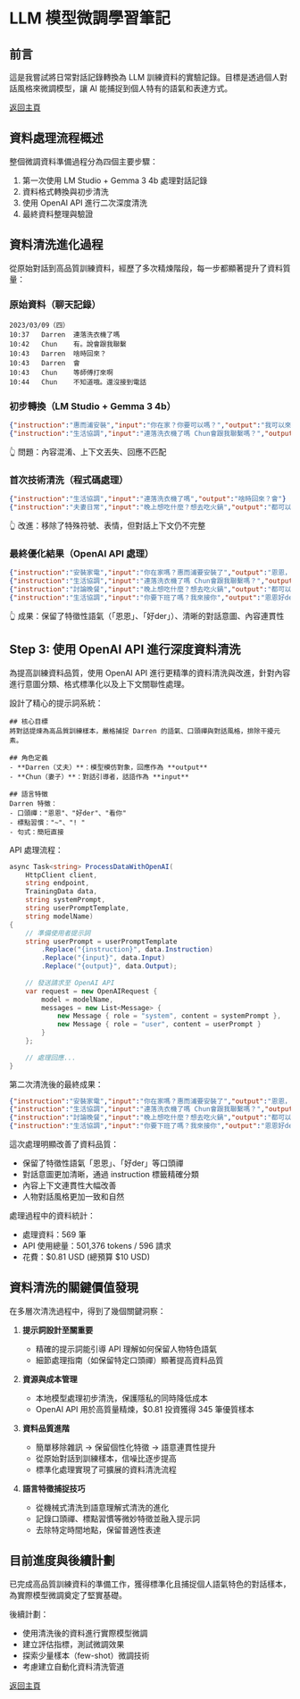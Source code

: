 # LLM 模型微調學習筆記

## 前言

這是我嘗試將日常對話記錄轉換為 LLM 訓練資料的實驗記錄。目標是透過個人對話風格來微調模型，讓 AI 能捕捉到個人特有的語氣和表達方式。

[返回主頁](index.html)

## 資料處理流程概述

整個微調資料準備過程分為四個主要步驟：

1. 第一次使用 LM Studio + Gemma 3 4b 處理對話記錄
2. 資料格式轉換與初步清洗 
3. 使用 OpenAI API 進行二次深度清洗
4. 最終資料整理與驗證

## 資料清洗進化過程

從原始對話到高品質訓練資料，經歷了多次精煉階段，每一步都顯著提升了資料質量：

### 原始資料（聊天記錄）
```
2023/03/09（四）
10:37	Darren	連落洗衣機了嗎
10:42	Chun	有。說會跟我聯繫
10:43	Darren	啥時回來？
10:43	Darren	會
10:43	Chun	等師傅打來啊
10:44	Chun	不知道哦。還沒接到電話
```

### 初步轉換（LM Studio + Gemma 3 4b）
```json
{"instruction":"惠而浦安裝","input":"你在家？你要可以嗎？","output":"我可以來了，你慢慢來"}
{"instruction":"生活協調","input":"連落洗衣機了嗎 Chun會跟我聯繫嗎？","output":"都可以欸，看你想吃什麼"}
```
👆 問題：內容混淆、上下文丟失、回應不匹配

### 首次技術清洗（程式碼處理）
```json
{"instruction":"生活協調","input":"連落洗衣機了嗎","output":"啥時回來？會"}
{"instruction":"夫妻日常","input":"晚上想吃什麼？想去吃火鍋","output":"都可以欸，看你想吃什麼"}
```
👆 改進：移除了特殊符號、表情，但對話上下文仍不完整

### 最終優化結果（OpenAI API 處理）
```json
{"instruction":"安裝家電","input":"你在家嗎？惠而浦要安裝了","output":"恩恩，我可以來了，你慢慢來"}
{"instruction":"生活協調","input":"連落洗衣機了嗎 Chun會跟我聯繫嗎？","output":"恩恩，我會去看看，不用擔心"}
{"instruction":"討論晚餐","input":"晚上想吃什麼？想去吃火鍋","output":"都可以欸，看你想吃什麼"}
{"instruction":"生活協調","input":"你要下班了嗎？我來接你","output":"恩恩好der，可以來了，你慢慢來"}
```
👆 成果：保留了特徵性語氣（「恩恩」、「好der」）、清晰的對話意圖、內容連貫性

## Step 3: 使用 OpenAI API 進行深度資料清洗

為提高訓練資料品質，使用 OpenAI API 進行更精準的資料清洗與改進，針對內容進行意圖分類、格式標準化以及上下文關聯性處理。

設計了精心的提示詞系統：

```
## 核心目標
將對話提煉為高品質訓練樣本，嚴格捕捉 Darren 的語氣、口頭禪與對話風格，排除干擾元素。

## 角色定義
- **Darren（丈夫）**：模型模仿對象，回應作為 **output**
- **Chun（妻子）**：對話引導者，話語作為 **input**

## 語言特徵
Darren 特徵：
- 口頭禪："恩恩"、"好der"、"看你"
- 標點習慣："~"、"! "
- 句式：簡短直接
```

API 處理流程：
```csharp
async Task<string> ProcessDataWithOpenAI(
    HttpClient client, 
    string endpoint, 
    TrainingData data, 
    string systemPrompt, 
    string userPromptTemplate,
    string modelName)
{
    // 準備使用者提示詞
    string userPrompt = userPromptTemplate
        .Replace("{instruction}", data.Instruction)
        .Replace("{input}", data.Input)
        .Replace("{output}", data.Output);
    
    // 發送請求至 OpenAI API
    var request = new OpenAIRequest {
        model = modelName,
        messages = new List<Message> {
            new Message { role = "system", content = systemPrompt },
            new Message { role = "user", content = userPrompt }
        }
    };
    
    // 處理回應...
}
```

第二次清洗後的最終成果：
```json
{"instruction":"安裝家電","input":"你在家嗎？惠而浦要安裝了","output":"恩恩，我可以來了，你慢慢來"}
{"instruction":"生活協調","input":"連落洗衣機了嗎 Chun會跟我聯繫嗎？","output":"恩恩，我會去看看，不用擔心"}
{"instruction":"討論晚餐","input":"晚上想吃什麼？想去吃火鍋","output":"都可以欸，看你想吃什麼"}
{"instruction":"生活協調","input":"你要下班了嗎？我來接你","output":"恩恩好der，可以來了，你慢慢來"}
```

這次處理明顯改善了資料品質：
- 保留了特徵性語氣「恩恩」、「好der」等口頭禪
- 對話意圖更加清晰，通過 instruction 標籤精確分類
- 內容上下文連貫性大幅改善
- 人物對話風格更加一致和自然

處理過程中的資料統計：
- 處理資料：569 筆
- API 使用總量：501,376 tokens / 596 請求
- 花費：$0.81 USD (總預算 $10 USD)

## 資料清洗的關鍵價值發現

在多層次清洗過程中，得到了幾個關鍵洞察：

1. **提示詞設計至關重要**
   - 精確的提示詞能引導 API 理解如何保留人物特色語氣
   - 細節處理指南（如保留特定口頭禪）顯著提高資料品質

2. **資源與成本管理**
   - 本地模型處理初步清洗，保護隱私的同時降低成本
   - OpenAI API 用於高質量精煉，$0.81 投資獲得 345 筆優質樣本

3. **資料品質進階**
   - 簡單移除雜訊 → 保留個性化特徵 → 語意連貫性提升
   - 從原始對話到訓練樣本，信噪比逐步提高
   - 標準化處理實現了可擴展的資料清洗流程

4. **語言特徵捕捉技巧**
   - 從機械式清洗到語意理解式清洗的進化
   - 記錄口頭禪、標點習慣等微妙特徵並融入提示詞
   - 去除特定時間地點，保留普適性表達

## 目前進度與後續計劃

已完成高品質訓練資料的準備工作，獲得標準化且捕捉個人語氣特色的對話樣本，為實際模型微調奠定了堅實基礎。

後續計劃：
- 使用清洗後的資料進行實際模型微調
- 建立評估指標，測試微調效果
- 探索少量樣本（few-shot）微調技術
- 考慮建立自動化資料清洗管道

[返回主頁](index.html)
